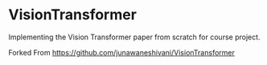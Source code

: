 # VisionTransformer
Implementing the Vision Transformer paper from scratch for course project.

Forked From https://github.com/junawaneshivani/VisionTransformer
